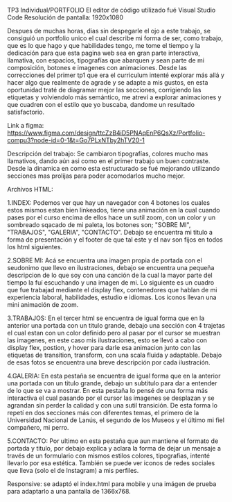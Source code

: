 TP3 Individual/PORTFOLIO
El editor de código utilizado fué Visual Studio Code
Resolución de pantalla: 1920x1080

Despues de muchas horas, dias sin despegarle el ojo a este trabajo, se consiguió un portfolio unico el cual describe mi forma de ser, como trabajo, 
que es lo que hago y que habilidades tengo, me tome el tiempo y la dedicación para que esta pagina web sea en gran parte interactiva, llamativa, con espacios, tipografías que abarquen y sean parte
de mi composición, botones e imagenes con animaciones. Desde las correcciones del primer tp1 que era el curriculum intenté explorar más allá y hacer algo que realmente de agrade y se adapte 
a mis gustos, en esta oportunidad traté de diagramar mejor las secciones, corrigiendo las etiquetas y volviendolo más semántico, me atreví a explorar animaciones y que cuadren con el estilo
que yo buscaba, dandome un resultado satisfactorio. 

Link a figma:
https://www.figma.com/design/ttcZzB4iD5PNAqEnP6QsXz/Portfolio-compu3?node-id=0-1&t=Go7PLxNTby2hTV20-1

Descripción del trabajo:
Se cambiaron tipografías, colores mucho mas llamativos, dando aún asi como en el primer trabajo un buen contraste. Desde la dinamica en como esta estructurado se fué mejorando
utilizando secciones mas prolijas para poder acomodarlos mucho mejor.

Archivos HTML:

1.INDEX: Podemos ver que hay un navegador con 4 botones los cuales estos mismos estan bien linkeados, tiene una animación en la cual cuando pases por el curso encima de ellos hace un
 sutil zoom, con un color y un sombreado sqacado de mi paleta, los botones son; "SOBRE MI", "TRABAJOS", "GALERIA", "CONTACTO". Debajo se encuentra mi titulo a forma de presentación y el footer
 de que tal este y el nav son fijos en todos los html siguientes.

2.SOBRE MI: Acá se encuentra una imagen propia de portada con el seudonimo que llevo en ilustraciones, debajo se encuentra una pequeña descripcion de lo que soy con una canción de la cual 
la mayor parte del tiempo la fuí escuchando y una imagen de mi. 
Lo siguiente es un cuadro que fue trabajad mediante el display flex, contenedores que hablan de mi experiencia laboral, habilidades, estudio e idiomas. Los iconos llevan una mini animación de zoom.

3.TRABAJOS: En el tercer html se encuentra de igual forma que en la anterior una portada con un titulo grande, debajo una sección con 4 trajetas el cual estan con un color definido
pero al pasar por el cursor se muestran las imagenes, en este caso mis ilustraciones, esto se llevó a cabo con display flex, postion, y hover para darle esa animacion junto con las etiquetas de 
transition, transform, con una scala fluida y adaptable. Debajo de esas fotos se encuentra una breve descripción por cada ilustración.

4.GALERIA: En esta pestaña se encuentra de igual forma que en la anterior una portada con un titulo grande, debajo un subtitulo para dar a entender de lo que se va a mostrar.
En esta pestaña lo pensé de una forma más interactiva el cual pasando por el cursor las imagenes se desplazan y se agrandan sin perder la calidad y con una sutil transición.
De esta forma lo repetí en dos secciones más con diferentes temas, el primero de la Universidad Nacional de Lanús, el segundo de los Museos y el último mi fiel compañero, mi perro.

5.CONTACTO: Por ultimo en esta pestaña que aun mantiene el formato de portada y titulo, por debajo explica y aclara la forma de dejar un mensaje a través de un formulario con mismos estilos
colores, tipografias, intenté llevarlo por esa estética. También se puede ver iconos de redes sociales que lleva (solo el de Instagram) a mis perfiles.

Responsive: se adaptó el index.html para mobile y una imágen de prueba para adaptarlo a una pantalla de 1366x768.
